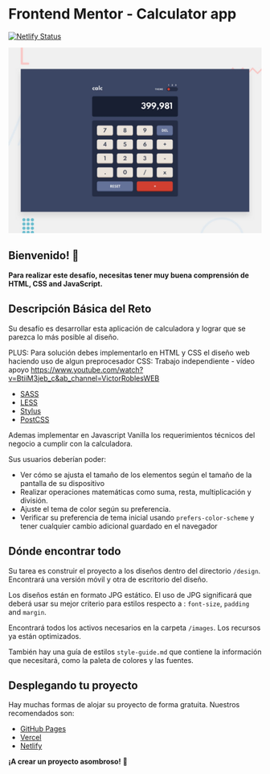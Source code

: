 # Frontend Mentor - Calculator app

[![Netlify Status](https://api.netlify.com/api/v1/badges/3184c1f3-2af8-49c0-8824-ae4c1e879b85/deploy-status)](https://reto-2-karvaroz.netlify.app/)

![Vista previa del reto calculator app](./design/desktop-preview.jpg)

## Bienvenido! 👋

**Para realizar este desafío, necesitas tener muy buena comprensión de HTML, CSS and JavaScript.**

## Descripción Básica del Reto

Su desafío es desarrollar esta aplicación de calculadora y lograr que se parezca lo más posible al diseño.

PLUS: Para solución debes implementarlo en HTML y CSS el diseño web haciendo uso de algun preprocesador CSS:
Trabajo independiente - vídeo apoyo https://www.youtube.com/watch?v=BtiiM3jeb_c&ab_channel=VictorRoblesWEB

- [SASS](https://sass-lang.com/)
- [LESS](https://lesscss.org/)
- [Stylus](https://stylus-lang.com/)
- [PostCSS](https://postcss.org/)

Ademas implementar en Javascript Vanilla los requerimientos técnicos del negocio a cumplir con la calculadora.

Sus usuarios deberían poder:

- Ver cómo se ajusta el tamaño de los elementos según el tamaño de la pantalla de su dispositivo
- Realizar operaciones matemáticas como suma, resta, multiplicación y división.
- Ajuste el tema de color según su preferencia.
- Verificar su preferencia de tema inicial usando `prefers-color-scheme` y tener cualquier cambio adicional guardado en el navegador


## Dónde encontrar todo

Su tarea es construir el proyecto a los diseños dentro del directorio `/design`. Encontrará una versión móvil y otra de escritorio del diseño.

Los diseños están en formato JPG estático. El uso de JPG significará que deberá usar su mejor criterio para estilos respecto a : `font-size`, `padding` and `margin`. 

Encontrará todos los activos necesarios en la carpeta `/images`. Los recursos ya están optimizados.

También hay una guía de estilos `style-guide.md` que contiene la información que necesitará, como la paleta de colores y las fuentes.


## Desplegando tu proyecto

Hay muchas formas de alojar su proyecto de forma gratuita. Nuestros recomendados son:

- [GitHub Pages](https://pages.github.com/)
- [Vercel](https://vercel.com/)
- [Netlify](https://www.netlify.com/)


**¡A crear un proyecto asombroso!** 🚀
